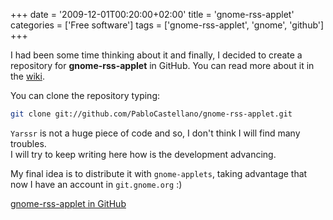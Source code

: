 +++
date = '2009-12-01T00:20:00+02:00'
title = 'gnome-rss-applet'
categories = ['Free software']
tags = ['gnome-rss-applet', 'gnome', 'github']
+++

I had been some time thinking about it and finally, I decided to create a repository for **gnome-rss-applet** in GitHub. You can read more about it in the [wiki](http://wiki.github.com/PabloCastellano/gnome-rss-applet).

You can clone the repository typing:

```bash
git clone git://github.com/PabloCastellano/gnome-rss-applet.git
```

`Yarssr` is not a huge piece of code and so, I don't think I will find many troubles.  
I will try to keep writing here how is the development advancing.

My final idea is to distribute it with `gnome-applets`, taking advantage that now I have an account in `git.gnome.org` :)

[gnome-rss-applet in GitHub](https://github.com/PabloCastellano/gnome-rss-applet)
